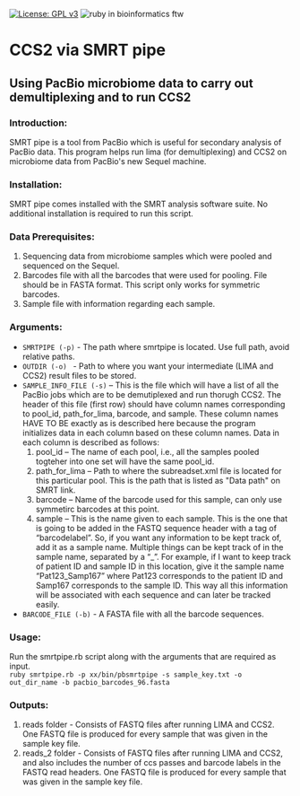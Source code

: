 [![License: GPL v3](https://img.shields.io/badge/License-GPL%20v3-blue.svg)](https://www.gnu.org/licenses/gpl-3.0) [](#lang-us) ![ruby in bioinformatics ftw](https://img.shields.io/badge/Language-ruby-steelblue.svg)


# CCS2 via SMRT pipe
## Using PacBio microbiome data to carry out demultiplexing and to run CCS2  

### Introduction:
SMRT pipe is a tool from PacBio which is useful for secondary analysis of PacBio data. This program helps run lima (for demultiplexing) and CCS2 on microbiome data from PacBio's new Sequel machine. 

### Installation:
SMRT pipe comes installed with the SMRT analysis software suite. No additional installation is required to run this script. 

### Data Prerequisites:
1. Sequencing data from microbiome samples which were pooled and sequenced on the Sequel.
2. Barcodes file with all the barcodes that were used for pooling. File should be in FASTA format. This script only works for symmetric barcodes. 
3. Sample file with information regarding each sample. 

### Arguments:
  * `SMRTPIPE (-p)` - The path where smrtpipe is located. Use full path, avoid relative paths.
  * `OUTDIR (-o) ` - Path to where you want your intermediate (LIMA and CCS2) result files to be stored.
  * `SAMPLE_INFO_FILE (-s)` – This is the file which will have a list of all the PacBio jobs which are to be demutiplexed and run thorugh CCS2. The header of this file (first row) should have column names corresponding to pool_id, path_for_lima, barcode, and sample. These column names HAVE TO BE exactly as is described here because the program initializes data in each column based on these column names. Data in each column is described as follows:  
      1. pool_id – The name of each pool, i.e., all the samples pooled togteher into one set will have the same pool_id.    
      2. path_for_lima – Path to where the subreadset.xml file is located for this particular pool. This is the path that is listed as "Data path" on SMRT link. 
      3. barcode – Name of the barcode used for this sample, can only use symmetirc barcodes at this point. 
      4. sample – This is the name given to each sample. This is the one that is going to be added in the FASTQ sequence header with a tag of “barcodelabel”. So, if you want any information to be kept track of, add it as a sample name. Multiple things can be kept track of in the sample name, separated by a “_”. For example, if I want to keep track of patient ID and sample ID in this location, give it the sample name “Pat123_Samp167” where Pat123 corresponds to the patient ID and Samp167 corresponds to the sample ID. This way all this information will be associated with each sequence and can later be tracked easily.   
  * `BARCODE_FILE (-b)` - A FASTA file with all the barcode sequences.

### Usage:
Run the smrtpipe.rb script along with the arguments that are required as input.  
`ruby smrtpipe.rb -p xx/bin/pbsmrtpipe -s sample_key.txt -o out_dir_name -b pacbio_barcodes_96.fasta`

### Outputs:
1. reads folder - Consists of FASTQ files after running LIMA and CCS2. One FASTQ file is produced for every sample that was given in the sample key file. 
2. reads_2 folder - Consists of FASTQ files after running LIMA and CCS2, and also includes the number of ccs passes and barcode labels in the FASTQ read headers. One FASTQ file is produced for every sample that was given in the sample key file. 